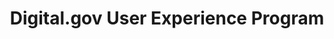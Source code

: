 ---
# This topic lives at
# https://digital.gov/topics/digitalgov-user-experience-program

# Topic Title
title: "Digital.gov User Experience Program"

# description — keep it short and clear
summary: ""

# Weight
weight: 1

# For more information on managing topics,
# see https://github.com/GSA/digitalgov.gov/wiki/topics
---